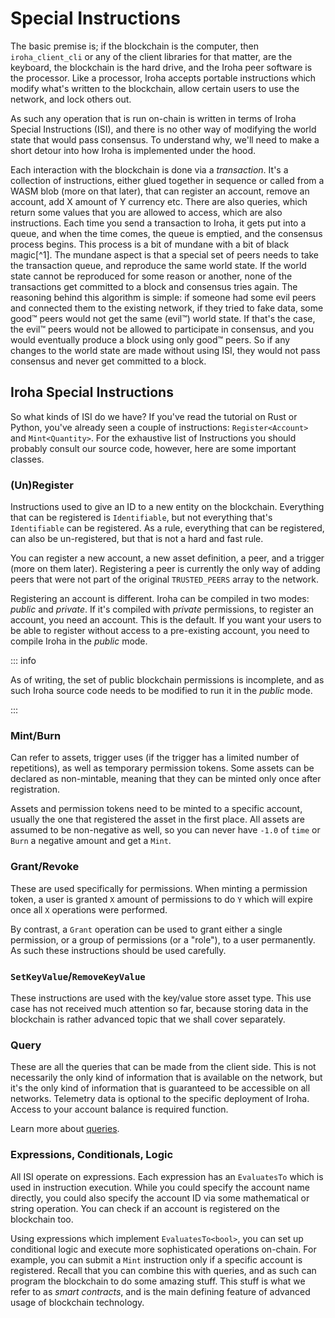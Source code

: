 # Special Instructions

The basic premise is; if the blockchain is the computer, then
`iroha_client_cli` or any of the client libraries for that matter, are the
keyboard, the blockchain is the hard drive, and the Iroha peer software is
the processor. Like a processor, Iroha accepts portable instructions which
modify what's written to the blockchain, allow certain users to use the
network, and lock others out.

As such any operation that is run on-chain is written in terms of Iroha
Special Instructions (ISI), and there is no other way of modifying the
world state that would pass consensus. To understand why, we'll need to
make a short detour into how Iroha is implemented under the hood.

Each interaction with the blockchain is done via a _transaction_. It's a
collection of instructions, either glued together in sequence or called
from a WASM blob (more on that later), that can register an account, remove
an account, add X amount of Y currency etc. There are also queries, which
return some values that you are allowed to access, which are also
instructions. Each time you send a transaction to Iroha, it gets put into a
queue, and when the time comes, the queue is emptied, and the consensus
process begins. This process is a bit of mundane with a bit of black
magic[^1]. The mundane aspect is that a special set of peers needs to take
the transaction queue, and reproduce the same world state. If the world
state cannot be reproduced for some reason or another, none of the
transactions get committed to a block and consensus tries again. The
reasoning behind this algorithm is simple: if someone had some evil peers
and connected them to the existing network, if they tried to fake data,
some good™ peers would not get the same (evil™) world state. If that's the
case, the evil™ peers would not be allowed to participate in consensus, and
you would eventually produce a block using only good™ peers. So if any
changes to the world state are made without using ISI, they would not pass
consensus and never get committed to a block.

## Iroha Special Instructions

So what kinds of ISI do we have? If you've read the tutorial on Rust or
Python, you've already seen a couple of instructions: `Register<Account>`
and `Mint<Quantity>`. For the exhaustive list of Instructions you should
probably consult our source code, however, here are some important classes.

### (Un)Register

Instructions used to give an ID to a new entity on the blockchain.
Everything that can be registered is `Identifiable`, but not everything
that's `Identifiable` can be registered. As a rule, everything that can be
registered, can also be un-registered, but that is not a hard and fast
rule.

You can register a new account, a new asset definition, a peer, and a
trigger (more on them later). Registering a peer is currently the only way
of adding peers that were not part of the original `TRUSTED_PEERS` array to
the network. <!-- Q: still true? -->

Registering an account is different. Iroha can be compiled in two modes:
_public_ and _private_. If it's compiled with _private_ permissions, to
register an account, you need an account. This is the default. If you want
your users to be able to register without access to a pre-existing account,
you need to compile Iroha in the _public_ mode.

::: info

As of writing, the set of public blockchain permissions is incomplete, and
as such Iroha source code needs to be modified to run it in the _public_
mode. <!-- Q: still true? -->

:::

### Mint/Burn

Can refer to assets, trigger uses (if the trigger has a limited number of
repetitions), as well as temporary permission tokens. Some assets can be
declared as non-mintable, meaning that they can be minted only once after
registration.

Assets and permission tokens need to be minted to a specific account,
usually the one that registered the asset in the first place. All assets
are assumed to be non-negative as well, so you can never have `-1.0` of
`time` or `Burn` a negative amount and get a `Mint`.

### Grant/Revoke

These are used specifically for permissions. When minting a permission
token, a user is granted `X` amount of permissions to do `Y` which will
expire once all `X` operations were performed.

By contrast, a `Grant`
operation can be used to grant either a single permission, or a group of
permissions (or a "role"), to a user permanently. As such these
instructions should be used carefully.

### `SetKeyValue`/`RemoveKeyValue`

These instructions are used with the key/value store asset type. This use
case has not received much attention so far, because storing data in the
blockchain is rather advanced topic that we shall cover separately.

### Query

These are all the queries that can be made from the client side. This is
not necessarily the only kind of information that is available on the
network, but it's the only kind of information that is guaranteed to be
accessible on all networks. Telemetry data is optional to the specific
deployment of Iroha. Access to your account balance is required function.

Learn more about [queries](queries.md).

### Expressions, Conditionals, Logic

All ISI operate on expressions. Each expression has an `EvaluatesTo` which
is used in instruction execution. While you could specify the account name
directly, you could also specify the account ID via some mathematical or
string operation. You can check if an account is registered on the
blockchain too.

Using expressions which implement `EvaluatesTo<bool>`, you can set up
conditional logic and execute more sophisticated operations on-chain. For
example, you can submit a `Mint` instruction only if a specific account is
registered. Recall that you can combine this with queries, and as such can
program the blockchain to do some amazing stuff. This stuff is what we
refer to as _smart contracts_, and is the main defining feature of advanced
usage of blockchain technology.
